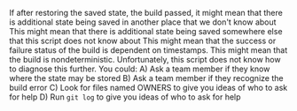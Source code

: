 If after restoring the saved state, the build passed, it might mean that there is additional state being saved in another place that we don't know about
This might mean that there is additional state being saved somewhere else that this script does not know about
This might mean that the success or failure status of the build is dependent on timestamps.
This might mean that the build is nondeterministic.
Unfortunately, this script does not know how to diagnose this further.
You could:
  A) Ask a team member if they know where the state may be stored
  B) Ask a team member if they recognize the build error
  C) Look for files named OWNERS to give you ideas of who to ask for help
  D) Run `git log` to give you ideas of who to ask for help
